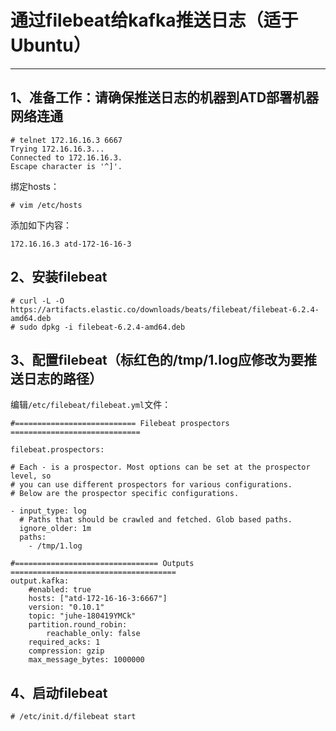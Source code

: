 ﻿# 通过filebeat给kafka推送日志（适于Ubuntu）

---

## 1、准备工作：请确保推送日志的机器到ATD部署机器网络连通
```
# telnet 172.16.16.3 6667
Trying 172.16.16.3...
Connected to 172.16.16.3.
Escape character is '^]'.
```
绑定hosts：
```
# vim /etc/hosts
```
添加如下内容：
```
172.16.16.3 atd-172-16-16-3
```
## 2、安装filebeat
```
# curl -L -O https://artifacts.elastic.co/downloads/beats/filebeat/filebeat-6.2.4-amd64.deb
# sudo dpkg -i filebeat-6.2.4-amd64.deb
```
## 3、配置filebeat（标红色的/tmp/1.log应修改为要推送日志的路径）
 编辑`/etc/filebeat/filebeat.yml`文件：

```
#=========================== Filebeat prospectors =============================

filebeat.prospectors:

# Each - is a prospector. Most options can be set at the prospector level, so
# you can use different prospectors for various configurations.
# Below are the prospector specific configurations.

- input_type: log
  # Paths that should be crawled and fetched. Glob based paths.
  ignore_older: 1m
  paths:
    - /tmp/1.log

#================================ Outputs =====================================
output.kafka:
    #enabled: true
    hosts: ["atd-172-16-16-3:6667"]
    version: "0.10.1"
    topic: "juhe-180419YMCk"
    partition.round_robin:
        reachable_only: false
    required_acks: 1
    compression: gzip
    max_message_bytes: 1000000
```

## 4、启动filebeat
```
# /etc/init.d/filebeat start
```



